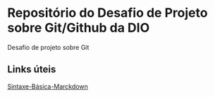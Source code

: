 # Repositório do Desafio de Projeto sobre Git/Github da DIO
Desafio de projeto sobre Git

## Links úteis
[Sintaxe-Básica-Marckdown](https://www.markdownguide.org/basic-syntax/)
 
